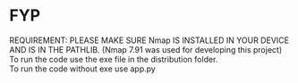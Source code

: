 # FYP
REQUIREMENT: PLEASE MAKE SURE Nmap IS INSTALLED IN YOUR DEVICE AND IS IN THE PATHLIB. (Nmap 7.91 was used for developing this project)	
To run the code use the exe file in the distribution folder. 	
To run the code without exe use app.py	
